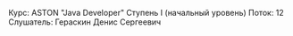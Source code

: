 Курс: ASTON  "Java Developer" Ступень I (начальный уровень)
Поток: 12
Слушатель: Гераскин Денис Сергеевич
